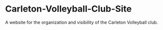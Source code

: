 # Carleton-Volleyball-Club-Site
A website for the organization and visibility of the Carleton Volleyball club.
